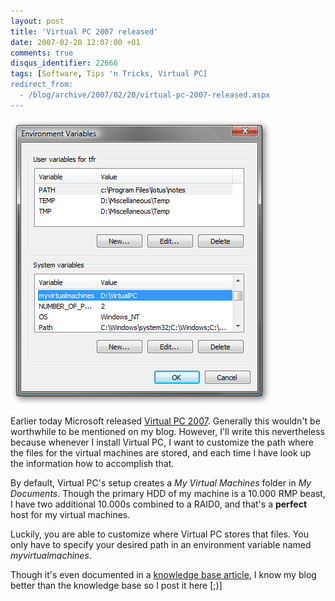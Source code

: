```yaml
---
layout: post
title: 'Virtual PC 2007 released'
date: 2007-02-20 12:07:00 +01
comments: true
disqus_identifier: 22666
tags: [Software, Tips 'n Tricks, Virtual PC]
redirect_from:
  - /blog/archive/2007/02/20/virtual-pc-2007-released.aspx
---
```


![myvirtualmachines Environment variable](/files/archive/MyVirtualMaschines.png "myvirtualmachines Environment variable")

Earlier today Microsoft released [Virtual PC 2007](http://www.microsoft.com/windows/products/winfamily/virtualpc/default.mspx). Generally this wouldn't be worthwhile to be mentioned on my blog. However, I'll write this nevertheless because whenever I install Virtual PC, I want to customize the path where the files for the virtual machines are stored, and each time I have look up the information how to accomplish that.

By default, Virtual PC's setup creates a *My Virtual Machines* folder in *My Documents*. Though the primary HDD of my machine is a 10.000 RMP beast, I have two additional 10.000s combined to a RAID0, and that's a **perfect** host for my virtual machines.

Luckily, you are able to customize where Virtual PC stores that files. You only have to specify your desired path in an environment variable named *myvirtualmachines*.

Though it's even documented in a [knowledge base article](http://support.microsoft.com/kb/831506 "The My Virtual Machines folder and virtual machine performance issues"), I know my blog better than the knowledge base so I post it here [;)]


